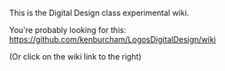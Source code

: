 This is the Digital Design class experimental wiki.

You're probably looking for this: https://github.com/kenburcham/LogosDigitalDesign/wiki

(Or click on the wiki link to the right)
